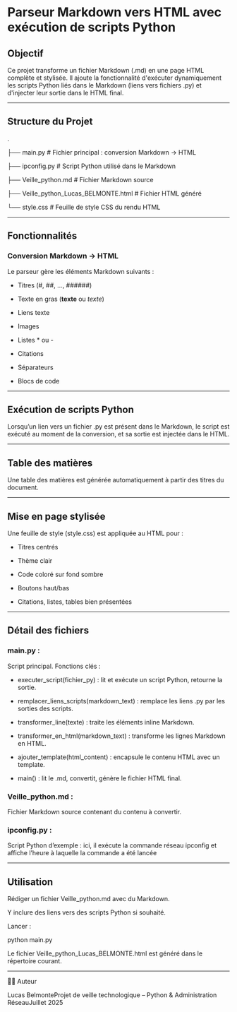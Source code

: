 # Parseur Markdown vers HTML avec exécution de scripts Python

## Objectif

Ce projet transforme un fichier Markdown (.md) en une page HTML complète et stylisée. Il ajoute la fonctionnalité d'exécuter dynamiquement les scripts Python liés dans le Markdown (liens vers fichiers .py) et d'injecter leur sortie dans le HTML final.

---

## Structure du Projet

.

├── main.py               # Fichier principal : conversion Markdown → HTML

├── ipconfig.py        # Script Python utilisé dans le Markdown

├── Veille_python.md         # Fichier Markdown source

├── Veille_python_Lucas_BELMONTE.html  # Fichier HTML généré

└── style.css                # Feuille de style CSS du rendu HTML

---

## Fonctionnalités

### Conversion Markdown → HTML

Le parseur gère les éléments Markdown suivants :

- Titres (#, ##, ..., ######)

- Texte en gras (**texte** ou _texte_)

- Liens texte

- Images 

- Listes * ou -

- Citations  

- Séparateurs 

- Blocs de code

---

## Exécution de scripts Python

Lorsqu’un lien vers un fichier .py est présent dans le Markdown, le script est exécuté au moment de la conversion, et sa sortie est injectée dans le HTML.

---

## Table des matières

Une table des matières est générée automatiquement à partir des titres du document.

---

## Mise en page stylisée

Une feuille de style (style.css) est appliquée au HTML pour :

- Titres centrés

- Thème clair

- Code coloré sur fond sombre

- Boutons haut/bas

- Citations, listes, tables bien présentées

---

## Détail des fichiers

### main.py :

Script principal. Fonctions clés :

- executer_script(fichier_py) : lit et exécute un script Python, retourne la sortie.

- remplacer_liens_scripts(markdown_text) : remplace les liens .py par les sorties des scripts.

- transformer_line(texte) : traite les éléments inline Markdown.

- transformer_en_html(markdown_text) : transforme les lignes Markdown en HTML.

- ajouter_template(html_content) : encapsule le contenu HTML avec un template.

- main() : lit le .md, convertit, génère le fichier HTML final.

### Veille_python.md :

Fichier Markdown source contenant du contenu à convertir.

### ipconfig.py :

Script Python d’exemple : ici, il exécute la commande réseau ipconfig et affiche l’heure à laquelle la commande a été lancée

---

## Utilisation

Rédiger un fichier Veille_python.md avec du Markdown.

Y inclure des liens vers des scripts Python si souhaité.

Lancer :

python main.py

Le fichier Veille_python_Lucas_BELMONTE.html est généré dans le répertoire courant.

---

👨‍💻 Auteur

Lucas BelmonteProjet de veille technologique – Python & Administration RéseauJuillet 2025


